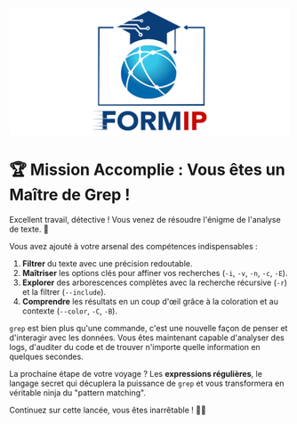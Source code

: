 ![Formip](../assets/formip_logo_padded.png)

# 🏆 Mission Accomplie : Vous êtes un Maître de Grep !

Excellent travail, détective ! Vous venez de résoudre l'énigme de l'analyse de texte. 🎉

Vous avez ajouté à votre arsenal des compétences indispensables :
1. **Filtrer** du texte avec une précision redoutable.
2. **Maîtriser** les options clés pour affiner vos recherches (`-i`, `-v`, `-n`, `-c`, `-E`).
3. **Explorer** des arborescences complètes avec la recherche récursive (`-r`) et la filtrer (`--include`).
4. **Comprendre** les résultats en un coup d'œil grâce à la coloration et au contexte (`--color`, `-C`, `-B`).

`grep` est bien plus qu'une commande, c'est une nouvelle façon de penser et d'interagir avec les données. Vous êtes maintenant capable d'analyser des logs, d'auditer du code et de trouver n'importe quelle information en quelques secondes.

La prochaine étape de votre voyage ? Les **expressions régulières**, le langage secret qui décuplera la puissance de `grep` et vous transformera en véritable ninja du "pattern matching".

Continuez sur cette lancée, vous êtes inarrêtable ! 🐧✨